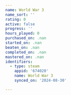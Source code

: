 ```yaml
---
name: World War 3
name_sort: ''
rating: 0
active: false
progress: ''
hours_played: 0
purchased_on: .nan
started_on: .nan
beaten_on: .nan
completed_on: .nan
mastered_on: .nan
identifiers:
  - type: steam
    appid: '674020'
    name: World War 3
    synced_on: '2024-08-30'

---
```

